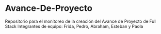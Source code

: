 # Avance-De-Proyecto
Repositorio para el monitoreo de la creación del Avance de Proyecto de Full Stack
Integrantes de equipo: Frida, Pedro, Abraham, Esteban y Paola
